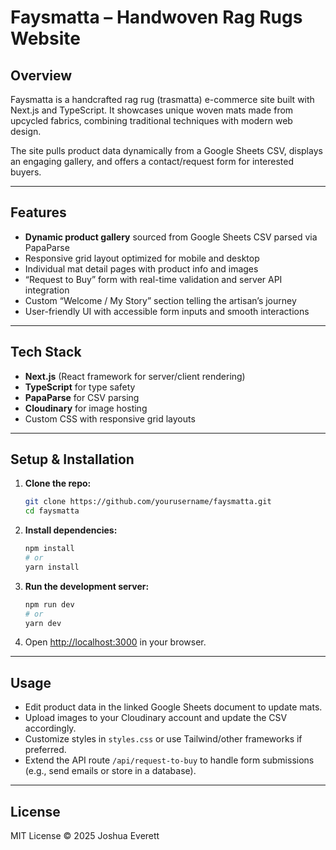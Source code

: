 # Faysmatta – Handwoven Rag Rugs Website

## Overview

Faysmatta is a handcrafted rag rug (trasmatta) e-commerce site built with Next.js and TypeScript. It showcases unique woven mats made from upcycled fabrics, combining traditional techniques with modern web design.

The site pulls product data dynamically from a Google Sheets CSV, displays an engaging gallery, and offers a contact/request form for interested buyers.

---

## Features

- **Dynamic product gallery** sourced from Google Sheets CSV parsed via PapaParse
- Responsive grid layout optimized for mobile and desktop
- Individual mat detail pages with product info and images
- “Request to Buy” form with real-time validation and server API integration
- Custom “Welcome / My Story” section telling the artisan’s journey
- User-friendly UI with accessible form inputs and smooth interactions

---

## Tech Stack

- **Next.js** (React framework for server/client rendering)
- **TypeScript** for type safety
- **PapaParse** for CSV parsing
- **Cloudinary** for image hosting
- Custom CSS with responsive grid layouts

---

## Setup & Installation

1. **Clone the repo:**

   ```bash
   git clone https://github.com/yourusername/faysmatta.git
   cd faysmatta
   ```

2. **Install dependencies:**

   ```bash
   npm install
   # or
   yarn install
   ```

3. **Run the development server:**

   ```bash
   npm run dev
   # or
   yarn dev
   ```

4. Open [http://localhost:3000](http://localhost:3000) in your browser.

---

## Usage

- Edit product data in the linked Google Sheets document to update mats.
- Upload images to your Cloudinary account and update the CSV accordingly.
- Customize styles in `styles.css` or use Tailwind/other frameworks if preferred.
- Extend the API route `/api/request-to-buy` to handle form submissions (e.g., send emails or store in a database).

---

## License

MIT License © 2025 Joshua Everett
